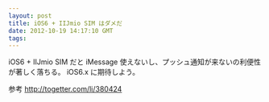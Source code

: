 ```yaml
---
layout: post
title: iOS6 + IIJmio SIM はダメだ
date: 2012-10-19 14:17:10 GMT
tags: 
---
```

iOS6 + IIJmio SIM だと iMessage 使えないし、プッシュ通知が来ないの利便性が著しく落ちる。
iOS6.x に期待しよう。

参考
http://togetter.com/li/380424
